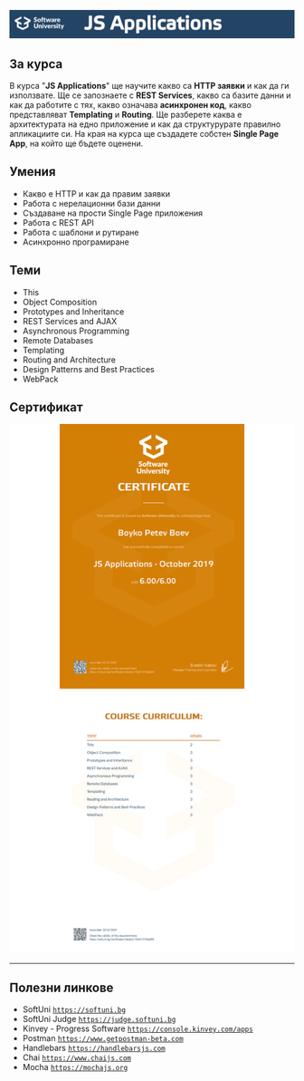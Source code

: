 ![JS-Applications-October-2019](https://github.com/BoykoPetevBoev/JS-Applications-October-2019/blob/master/JSApplications.jpg)

## За курса

В курса "**JS Applications**" ще научите какво сa **HTTP заявки** и как да ги използвате. Ще се запознаете с **REST Services**, какво са базите данни и как да работите с тях, какво означава **асинхронен код**, какво представляват **Templating** и **Routing**. Ще разберете каква е архитектурата на едно приложение и как да структурурате правилно апликациите си. На края на курса ще създадете собстен **Single Page App**, на който ще бъдете оценени.

## Умения

- Какво е HTTP и как да правим заявки
- Работа с нерелационни бази данни
- Създаване на прости Single Page приложения
- Работа с REST API
- Работа с шаблони и рутиране
- Асинхронно програмиране

## Теми

- This
- Object Composition
- Prototypes and Inheritance
- REST Services and AJAX
- Asynchronous Programming
- Remote Databases
- Templating
- Routing and Architecture
- Design Patterns and Best Practices
- WebPack

## Сертификат

![alt text](https://github.com/BoykoPetevBoev/JS-Applications-October-2019/blob/master/JSApplicationsCertificate.jpeg)

---
## Полезни линкове

- SoftUni 
<a href="https://softuni.bg">`https://softuni.bg`</a>
- SoftUni Judge 
<a href="https://judge.softuni.bg">`https://judge.softuni.bg`</a>
- Kinvey - Progress Software 
<a href="https://console.kinvey.com/apps">`https://console.kinvey.com/apps`</a>
- Postman 
<a href="https://www.getpostman-beta.com">`https://www.getpostman-beta.com`</a>
- Handlebars 
<a href="https://handlebarsjs.com">`https://handlebarsjs.com`</a>
- Chai 
<a href="https://www.chaijs.com">`https://www.chaijs.com`</a>
- Mocha 
<a href="https://mochajs.org">`https://mochajs.org`</a>
